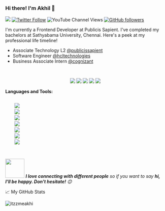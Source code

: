 ### Hi there! I'm Akhil 👋

![](https://komarev.com/ghpvc/?username=itzzmeakhi)
[![Twitter Follow](https://img.shields.io/twitter/follow/itzzmeakhi?style=social)](https://twitter.com/itzzmeakhi)
![YouTube Channel Views](https://img.shields.io/youtube/channel/views/UCzcKxLuH5yLpb-EY2VsrpQg?style=social)
[![GitHub followers](https://img.shields.io/github/followers/itzzmeakhi?style=social)](https://github.com/itzzmeakhi)

I'm currently a Frontend Developer at Publicis Sapient. I've completed my bachelors at Sathyabama University, Chennai. Here's a peek at my professional life timeline!

- Associate Technology L2 [@publicissapient](https://www.publicissapient.com/)
- Software Engineer [@hcltechnologies](https://www.hcltech.com/)
- Business Associate Intern [@cognizant](https://www.cognizant.com/in/en)

[<br><p align='center'> <img src="https://img.shields.io/badge/website-https://itzzmeakhi.dev-green?style=for-the-badge&logo=appveyor"/>][1]
[<img src="https://img.shields.io/badge/email-akhilmallidi.98@gmail.com-orange?style=for-the-badge&logo=google"/>][2]
[<img src="https://img.shields.io/badge/linkedin-itzzmeakhi-blue?style=for-the-badge&logo=linkedin"/>][3]
[<img src="https://img.shields.io/badge/twitter-itzzmeakhi-lightblue?style=for-the-badge&logo=twitter"/>][4]
[<img src="https://img.shields.io/badge/medium-itzzmeakhi-red?style=for-the-badge&logo=medium"/></p>][5]


**Languages and Tools:**  
<p>
  <code>
    <img src="https://img.icons8.com/external-tal-revivo-color-tal-revivo/48/000000/external-react-a-javascript-library-for-building-user-interfaces-logo-color-tal-revivo.png"/>
    <img src="https://img.icons8.com/color/48/000000/redux.png"/>
    <img src="https://img.icons8.com/color/48/000000/javascript--v2.png"/>
    <img src="https://img.icons8.com/color/48/000000/html-5--v1.png"/>
    <img src="https://img.icons8.com/color/48/000000/css3.png"/>
    <img src="https://img.icons8.com/color/48/000000/sass.png"/>
    <img src="https://img.icons8.com/external-tal-revivo-color-tal-revivo/48/000000/external-jest-can-collect-code-coverage-information-from-entire-projects-logo-color-tal-revivo.png"/>
    
  </code> 
</p>


<img src="https://media.giphy.com/media/LnQjpWaON8nhr21vNW/giphy.gif" width="60"> <em><b>I love connecting with different people</b> so if you want to say <b>hi, I'll be happy. Don't hesitate!</b> 😊</em>




📈 My GitHub Stats

<p> <img src="https://github-readme-stats.vercel.app/api?username=itzzmeakhi&show_icons=true&theme=blueberry" alt="itzzmeakhi" />

 [1]: https://itzzmeakhi.dev/
 [2]: mailto:akhilmallidi.98@gmail.com
 [3]: https://www.linkedin.com/in/itzzmeakhi
 [4]: https://twitter.com/itzzmeakhi
 [5]: https://medium.com/@itzzmeakhi

